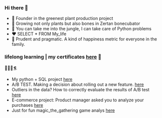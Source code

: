 ### Hi there 👋

- 🌱 Founder in the greenest plant production project
- 🦷 Growing not only plants but also bones in Zertan bonecubator
- 🐍 You can take me into the jungle, I can take care of Python problems
- ❤️ SELECT * FROM My_life 
- 🔭 Prudent and pragmatic. A kind of happiness metric for everyone in the family.

### lifelong learning | my certificates [here](https://github.com/Annaword7/certificates/tree/main) 🥇 

  🌊🌊🌊🏄


- My python + SQL project [here](https://github.com/Annaword7/sql_project)
- A/B TEST. Making a decision about rolling out a new feature. [here](https://github.com/Annaword7/Study_projects-A-B-test/tree/main)
- Outliers in the data? How to correctly evaluate the results of A/B test [here](https://github.com/Annaword7/Study_projects-A-B-tests-diff/tree/main)
- E-commerce project: Product manager asked you to analyze your purchases [here](https://github.com/Annaword7/Study_projects-e-commerce)
- Just for fun magic_the_gathering game analys [here](https://github.com/Annaword7/magic_the_gathering)
